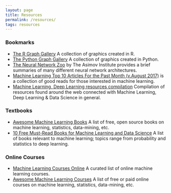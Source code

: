 ```yaml
---
layout: page
title: Resources
permalink: /resources/
tags: resources
---
```


### Bookmarks
* [The R Graph Gallery](http://www.r-graph-gallery.com/) A collection of graphics created in R.  
* [The Python Graph Gallery](https://python-graph-gallery.com/) A collection of graphics created in Python.  
* [The Neural Network Zoo](http://www.asimovinstitute.org/neural-network-zoo/) by The Asimov Institute provides a brief summaries of many different neural network architectures. 
* [Machine Learning Top 10 Articles For the Past Month (v.August 2017)](https://medium.mybridge.co/machine-learning-top-10-articles-v-august-2017-9f4b648a38be) is a collection of good reads for those interested in machine learning.
* [Machine Learning, Deep Learning resources compilation](https://github.com/Wrosinski/MachineLearning_ResourcesCompilation) Compilation of resources found around the web connected with Machine Learning, Deep Learning & Data Science in general.

### Textbooks
* [Awesome Machine Learning Books](https://github.com/josephmisiti/awesome-machine-learning/blob/master/books.md) A list of free, open source books on machine learning, statistics, data-mining, etc.
* [10 Free Must-Read Books for Machine Learning and Data Science](http://www.kdnuggets.com/2017/04/10-free-must-read-books-machine-learning-data-science.html) A list of books relevant to machine learning; topics range from probability and statistics to deep learning.

### Online Courses 
* [Machine Learning Courses Online](http://fastml.com/machine-learning-courses-online/) A curated list of online machine learning courses.
* [Awesome Machine Learning Courses](https://github.com/josephmisiti/awesome-machine-learning/blob/master/courses.md) A list of free or paid online courses on machine learning, statistics, data-mining, etc.
